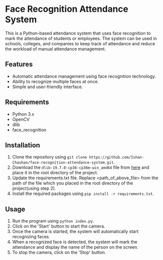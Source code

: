 # Face Recognition Attendance System

This is a Python-based attendance system that uses face recognition to mark the attendance of students or employees. The system can be used in schools, colleges, and companies to keep track of attendance and reduce the workload of manual attendance management.

## Features

- Automatic attendance management using face recognition technology.
- Ability to recognize multiple faces at once.
- Simple and user-friendly interface.

## Requirements

- Python 3.x
- OpenCV
- dlib
- face_recognition

## Installation

1. Clone the repository using `git clone https://github.com/Ishan-Chauhan/face-recognition-attendance-system.git`.
2. Download the `dlib-19.7.0-cp36-cp36m-win_amd64` file from [here](https://pypi.python.org/packages/da/06/bd3e241c4eb0a662914b3b4875fc52dd176a9db0d4a2c915ac2ad8800e9e/dlib-19.7.0-cp36-cp36m-win_amd64.whl#md5=b7330a5b2d46420343fbed5df69e6a3f) and place it in the root directory of the project.
3. Update the requirements.txt file. Replace <path_of_above_file> from the path of the file which you placed in the root directory of the project(using step 2).
4. Install the required packages using `pip install -r requirements.txt`.

## Usage

1. Run the program using `python index.py`.
2. Click on the 'Start' button to start the camera.
3. Once the camera is started, the system will automatically start recognizing faces.
4. When a recognized face is detected, the system will mark the attendance and display the name of the person on the screen.
5. To stop the camera, click on the 'Stop' button.
